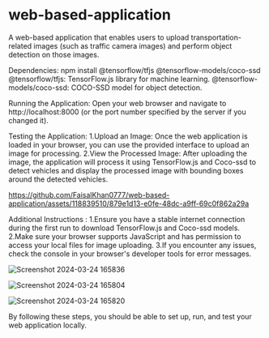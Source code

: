 # web-based-application
A web-based application that enables users to upload transportation-related images (such as traffic camera images) and perform object detection on those images.


Dependencies:
npm install @tensorflow/tfjs @tensorflow-models/coco-ssd
@tensorflow/tfjs: TensorFlow.js library for machine learning.
@tensorflow-models/coco-ssd: COCO-SSD model for object detection.


Running the Application:
 Open your web browser and navigate to http://localhost:8000 (or the port number specified by the server if you changed it).
 

Testing the Application:
1.Upload an Image: Once the web application is loaded in your browser, you can use the provided interface to upload an image for processing.
2.View the Processed Image: After uploading the image, the application will process it using TensorFlow.js and Coco-ssd to detect vehicles and display the processed image with bounding boxes around the detected vehicles.




https://github.com/FaisalKhan0777/web-based-application/assets/118839510/879e1d13-e0fe-48dc-a9ff-69c0f862a29a




Additional Instructions :
1.Ensure you have a stable internet connection during the first run to download TensorFlow.js and Coco-ssd models.
2.Make sure your browser supports JavaScript and has permission to access your local files for image uploading.
3.If you encounter any issues, check the console in your browser's developer tools for error messages.


![Screenshot 2024-03-24 165836](https://github.com/FaisalKhan0777/web-based-application/assets/118839510/a576da1a-2a0e-4d1a-9f3d-29ecdbf08adb)

![Screenshot 2024-03-24 165804](https://github.com/FaisalKhan0777/web-based-application/assets/118839510/e9545aa9-58f1-43f7-98ca-7d9b3cd7b195)

![Screenshot 2024-03-24 165820](https://github.com/FaisalKhan0777/web-based-application/assets/118839510/4f099fb0-abf7-43fb-8070-bdb8e7f56f23)


By following these steps, you should be able to set up, run, and test your web application locally.
